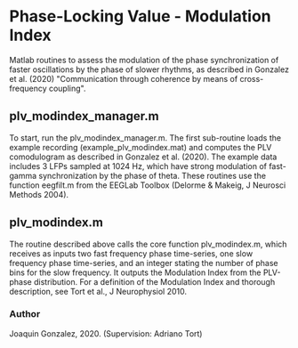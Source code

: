 # Phase-Locking Value - Modulation Index
Matlab routines to assess the modulation of the phase synchronization of faster oscillations by the phase of slower rhythms,  as described in Gonzalez et al. (2020) "Communication through coherence by means of cross-frequency coupling".

## plv_modindex_manager.m
To start, run the plv_modindex_manager.m. The first sub-routine loads the example recording (example_plv_modindex.mat) and computes the PLV comodulogram as described in Gonzalez et al. (2020). The example data includes 3 LFPs sampled at 1024 Hz, which have strong modulation of fast-gamma synchronization by the phase of theta. These routines use the function eegfilt.m from the EEGLab Toolbox (Delorme & Makeig, J Neurosci Methods 2004).

## plv_modindex.m
The routine described above calls the core function plv_modindex.m, which receives as inputs two fast frequency phase time-series, one slow frequency phase time-series, and an integer stating the number of phase bins for the slow frequency. It outputs the Modulation Index from the PLV-phase distribution. For a definition of the Modulation Index and thorough description, see Tort et al., J Neurophysiol 2010.

### Author
Joaquin Gonzalez, 2020.
(Supervision: Adriano Tort)
